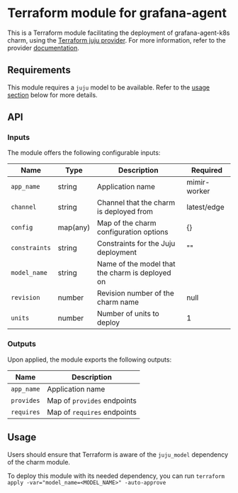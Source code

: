 # Terraform module for grafana-agent


This is a Terraform module facilitating the deployment of grafana-agent-k8s charm, using the [Terraform juju provider](https://github.com/juju/terraform-provider-juju/). For more information, refer to the provider [documentation](https://registry.terraform.io/providers/juju/juju/latest/docs).


## Requirements
This module requires a `juju` model to be available. Refer to the [usage section](#usage) below for more details.

## API

### Inputs
The module offers the following configurable inputs:

| Name | Type | Description | Required |
| - | - | - | - |
| `app_name`| string | Application name | mimir-worker |
| `channel`| string | Channel that the charm is deployed from | latest/edge |
| `config`| map(any) | Map of the charm configuration options | {} |
| `constraints`| string | Constraints for the Juju deployment| "" |
| `model_name`| string | Name of the model that the charm is deployed on |  |
| `revision`| number | Revision number of the charm name | null |
| `units`| number | Number of units to deploy | 1 |

### Outputs
Upon applied, the module exports the following outputs:

| Name | Description |
| - | - |
| `app_name`|  Application name |
| `provides`|  Map of `provides` endpoints |
| `requires`|  Map of `requires` endpoints |

## Usage

Users should ensure that Terraform is aware of the `juju_model` dependency of the charm module.

To deploy this module with its needed dependency, you can run `terraform apply -var="model_name=<MODEL_NAME>" -auto-approve`
